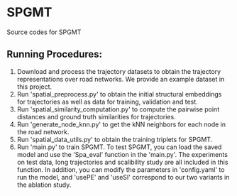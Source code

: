 # SPGMT

Source codes for SPGMT

## Running Procedures:

1. Download and process the trajectory datasets to obtain the trajectory representations over road networks. We provide an example dataset in this project.
2. Run 'spatial_preprocess.py' to obtain the initial structural embeddings for trajectories as well as data for training, validation and test.
3. Run 'spatial_similarity_computation.py' to compute the pairwise point distances and ground truth similarities for trajectories.
4. Run 'generate_node_knn.py' to get the kNN neighbors for each node in the road network.
5. Run 'spatial_data_utils.py' to obtain the training triplets for SPGMT.
6. Run 'main.py' to train SPGMT. To test SPGMT, you can load the saved model and use the 'Spa_eval' function in the 'main.py'. The experiments on test data, long trajectories and scalibility study are all included in this function. In addition, you can modify the parameters in 'config.yaml' to run the model, and 'usePE' and 'useSI' correspond to our two variants in the ablation study.

